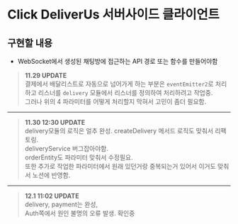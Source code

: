 # Click DeliverUs 서버사이드 클라이언트

## 구현할 내용

- WebSocket에서 생성된 채팅방에 접근하는 API 경로 또는 함수를 만들어야함

> **11.29 UPDATE**<br>
> 결제에서 배달리스트로 자동으로 넘어가게 하는 부분은 `eventEmitter2`로 처리하고 리스너를 `delivery` 모듈에서 리스너를 정의하여 처리하려고 작업중.<br>
> 그러나 위의 4 파라미터를 어떻게 처리할지 막혀서 고민이 좀더 필요함.

---

> **11.30 12:30 UPDATE**<br>
> delivery모듈의 로직은 얼추 완성. createDelivery 메서드 로직도 맞춰서 리팩토링.<br>
> deliveryService 버그잡아야함.<br>
> orderEntity도 파라미터 맞춰서 수정필요.<br>
> 또한 추가로 작업한 파라미터에서 원래 있던거랑 중복되는거 있어서 이거도 맞춰서 노션에 반영함.<br>

---

> **12.1 11:02 UPDATE**<br>
> delivery, payment는 완성,<br>Auth쪽에서 원인 불명의 오류 발생. 확인중
